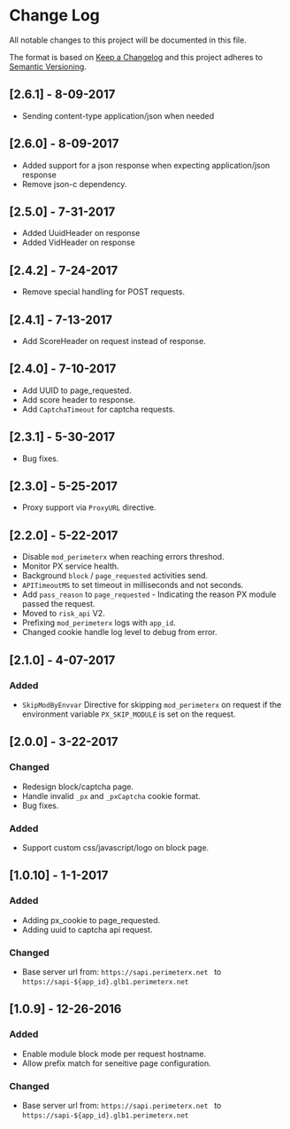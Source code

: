 # Change Log
All notable changes to this project will be documented in this file.

The format is based on [Keep a Changelog](http://keepachangelog.com/) 
and this project adheres to [Semantic Versioning](http://semver.org/).

## [2.6.1] - 8-09-2017

* Sending content-type application/json when needed

## [2.6.0] - 8-09-2017

* Added support for a json response when expecting application/json response 
* Remove json-c dependency.

## [2.5.0] - 7-31-2017
* Added UuidHeader on response 
* Added VidHeader on response 

## [2.4.2] - 7-24-2017

* Remove special handling for POST requests.

## [2.4.1] - 7-13-2017

* Add ScoreHeader on request instead of response.

## [2.4.0] - 7-10-2017

* Add UUID to page_requested.
* Add score header to response.
* Add `CaptchaTimeout` for captcha requests.

## [2.3.1] - 5-30-2017

* Bug fixes.

## [2.3.0] - 5-25-2017

* Proxy support via `ProxyURL` directive.

## [2.2.0] - 5-22-2017

* Disable `mod_perimeterx` when reaching errors threshod. 
* Monitor PX service health.
* Background `block` / `page_requested` activities send.
* `APITimeoutMS` to set timeout in milliseconds and not seconds.
* Add `pass_reason` to `page_requested` - Indicating the reason PX module passed the request.
* Moved to `risk_api` V2.
* Prefixing `mod_perimeterx` logs with `app_id`.
* Changed cookie handle log level to debug from error.

## [2.1.0] - 4-07-2017
### Added 

* `SkipModByEnvvar` Directive for skipping `mod_perimeterx` on request if the environment variable `PX_SKIP_MODULE` is set on the request.


## [2.0.0] - 3-22-2017
### Changed 

* Redesign block/captcha page.
* Handle invalid `_px` and `_pxCaptcha` cookie format.
* Bug fixes.

### Added
* Support custom css/javascript/logo on block page.

## [1.0.10] - 1-1-2017
### Added

- Adding px_cookie to page_requested.
- Adding uuid to captcha api request.

### Changed
- Base server url from: `https://sapi.perimeterx.net ` to `https://sapi-${app_id}.glb1.perimeterx.net `

## [1.0.9] - 12-26-2016
### Added

- Enable module block mode per request hostname.
- Allow prefix match for seneitive page configuration.

### Changed
- Base server url from: `https://sapi.perimeterx.net ` to `https://sapi-${app_id}.glb1.perimeterx.net `
